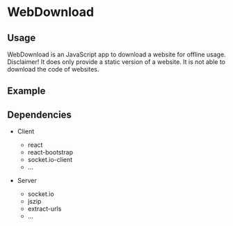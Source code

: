 # WebDownload

## Usage

WebDownload is an JavaScript app to download a website for offline usage. 
Disclaimer! It does only provide a static version of a website. It is not able to download the code of websites.

## Example



## Dependencies

- Client
  - react
  - react-bootstrap
  - socket.io-client
  - ...

- Server
  - socket.io
  - jszip
  - extract-urls
  - ...



